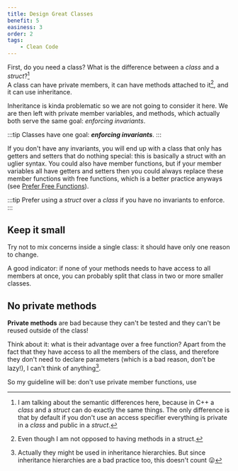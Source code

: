 ```yaml
---
title: Design Great Classes
benefit: 5
easiness: 3
order: 2
tags:
    - Clean Code
---
```


First, do you need a class? What is the difference between a *class* and a *struct*?[^1]<br/>
A class can have private members, it can have methods attached to it[^2], and it can use inheritance.

Inheritance is kinda problematic so we are not going to consider it here. We are then left with private member variables, and methods, which actually both serve the same goal: *enforcing invariants*.

:::tip
Classes have one goal: **_enforcing invariants_**.
:::

If you don't have any invariants, you will end up with a class that only has getters and setters that do nothing special: this is basically a struct with an uglier syntax. You could also have member functions, but if your member variables all have getters and setters then you could always replace these member functions with free functions, which is a better practice anyways (see [Prefer Free Functions](free-functions)).

:::tip
Prefer using a *struct* over a *class* if you have no invariants to enforce.
:::

[^1]: I am talking about the semantic differences here, because in C++ a *class* and a *struct* can do exactly the same things. The only difference is that by default if you don't use an access specifier everything is private in a *class* and public in a *struct*.

[^2]: Even though I am not opposed to having methods in a struct.

## Keep it small

Try not to mix concerns inside a single class: it should have only one reason to change.

A good indicator: if none of your methods needs to have access to all members at once, you can probably split that class in two or more smaller classes.

## No private methods

**Private methods** are bad because they can't be tested and they can't be reused outside of the class!

Think about it: what is their advantage over a free function? Apart from the fact that they have access to all the members of the class, and therefore they don't need to declare parameters (which is a bad reason, don't be lazy!), I can't think of anything[^3].

[^3]: Actually they might be used in inheritance hierarchies. But since inheritance hierarchies are a bad practice too, this doesn't count 😛

So my guideline will be: don't use private member functions, use